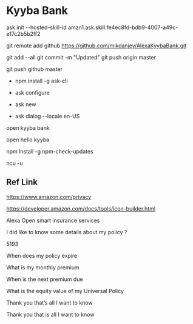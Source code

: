 # Kyyba Bank

ask init --hosted-skill-id amzn1.ask.skill.fe4ec8fd-bdb9-4007-a49c-e17c2b5b2ff2

git remote add github https://github.com/mikdanjey/AlexaKyybaBank.git

git add --all
git commit -m "Updated"
git push origin master

git push github master


* npm install -g ask-cli

* ask configure
* ask new
* ask dialog --locale en-US

open kyyba bank

open hello kyyba

npm install -g npm-check-updates

ncu -u

## Ref Link
https://www.amazon.com/privacy

https://developer.amazon.com/docs/tools/icon-builder.html


Alexa Open smart insurance services

I did like to know some details about my policy ?

5193

When does my policy expire

What is my monthly premium

When is the next premium due

What is the equity value of my Universal Policy

Thank you that’s all I want to know

Thank you that is all I want to know